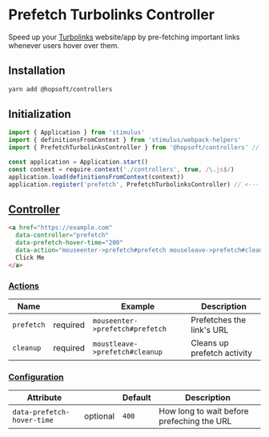 # Prefetch Turbolinks Controller

Speed up your [Turbolinks](https://github.com/turbolinks/turbolinks) website/app by pre-fetching
important links whenever users hover over them.

## Installation

```sh
yarn add @hopsoft/controllers
```

## Initialization

```js
import { Application } from 'stimulus'
import { definitionsFromContext } from 'stimulus/webpack-helpers'
import { PrefetchTurbolinksController } from '@hopsoft/controllers' // <---

const application = Application.start()
const context = require.context('./controllers', true, /\.js$/)
application.load(definitionsFromContext(context))
application.register('prefetch', PrefetchTurbolinksController) // <---
```

## [Controller](https://stimulusjs.org/reference/controllers)

```html
<a href="https://example.com"
  data-controller="prefetch"
  data-prefetch-hover-time="200"
  data-action="mouseenter->prefetch#prefetch mouseleave->prefetch#cleanup">
  Click Me
</a>
```

### [Actions](https://stimulusjs.org/reference/actions)

| Name       |          | Example                         | Description                 |
| ---------- | -------- | ------------------------------- | --------------------------- |
| `prefetch` | required | `mouseenter->prefetch#prefetch` | Prefetches the link's URL   |
| `cleanup`  | required | `moustleave->prefetch#cleanup`  | Cleans up prefetch activity |

### [Configuration](https://stimulusjs.org/handbook/managing-state)

| Attribute                  |          | Default | Description                                |
| -------------------------- | -------- | ------- | ------------------------------------------ |
| `data-prefetch-hover-time` | optional | `400`   | How long to wait before prefeching the URL |
